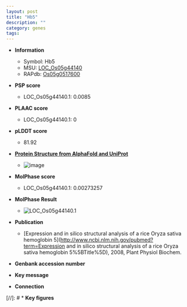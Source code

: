 ```yaml
---
layout: post
title: "Hb5"
description: ""
category: genes
tags: 
---
```


* **Information**  
    + Symbol: Hb5  
    + MSU: [LOC_Os05g44140](http://rice.plantbiology.msu.edu/cgi-bin/ORF_infopage.cgi?orf=LOC_Os05g44140)  
    + RAPdb: [Os05g0517600](http://rapdb.dna.affrc.go.jp/viewer/gbrowse_details/irgsp1?name=Os05g0517600)  

* **PSP score**  
    + LOC_Os05g44140.1: 0.0085 

* **PLAAC score**  
    + LOC_Os05g44140.1: 0 

* **pLDDT score**
    + 81.92

* **[Protein Structure from AlphaFold and UniProt](https://www.uniprot.org/uniprotkb/Q75II4/entry#structure)**
    + ![image](https://ricepsp.github.io/images/Q7/AF-Q75II4-F1.png)

* **MolPhase score**
    + LOC_Os05g44140.1: 0.00273257

* **MolPhase Result**
    + ![LOC_Os05g44140.1](https://304243504.github.io/Pictures/LOC_Os05g/LOC_Os05g44140.1.png)

* **Publication**  
    + [Expression and in silico structural analysis of a rice Oryza sativa hemoglobin 5](http://www.ncbi.nlm.nih.gov/pubmed?term=Expression and in silico structural analysis of a rice Oryza sativa hemoglobin 5%5BTitle%5D), 2008, Plant Physiol Biochem.

* **Genbank accession number**  

* **Key message**  

* **Connection**  

[//]: # * **Key figures**  


